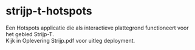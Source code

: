 # strijp-t-hotspots
Een Hotspots applicatie die als interactieve plattegrond functioneert voor het gebied Strijp-T. <br/>
Kijk in Oplevering Strijp.pdf voor uitleg deployment.
